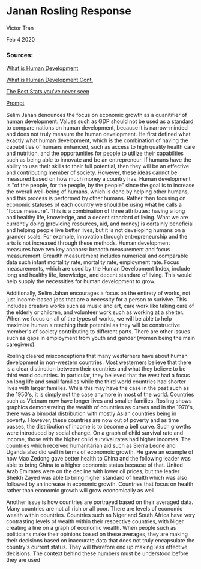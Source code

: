# Janan Rosling Response

Victor Tran

Feb 4 2020
### Sources:
  [What is Human Development](https://soundcloud.com/hdro-web/what-is-human-development)
  
  [What is Human Development Cont.](https://soundcloud.com/hdro-web/hdr2015theme)
  
  [The Best Stats you've never seen](https://www.gapminder.org/videos/ted-talks/hans-rosling-ted-2006-debunking-myths-about-the-third-world/)
  
  [Prompt](https://github.com/wicked-problems/workshop/blob/master/jahan_rosling.md)

Selim Jahan denounces the focus on economic growth as a quanitifier of human development. Values such as GDP should not be used as a standard to compare nations on human development, because it is narrow-minded and does not truly measure the human development. He first defined what exactly what human development, which is the combination of having the capabilities of humans enhanced, such as access to high quality health care and nutrition, and the opportunities for people to utilize their capabilties such as being able to innovate and be an entrepreneur. If humans have the ability to use their skills to their full potential, then they will be an effective and contributing member of society. However, these ideas cannot be measured based on how much money a country has. Human development is "of the people, for the people, by the people" since the goal is to increase the overall well-being of humans, which is done by helping other humans, and this process is performed by other humans. Rather than focusing on economic statuses of each country we should be using what he calls a "focus measure". This is a combination of three attributes: having a long and healthy life, knowledge, and a decent standard of living. What we are currently doing (providing resources, aid, and money) is certainly beneficial and helping people live better lives, but it is not developing humans on a grander scale. For example, innovation through entrepreneurship and the arts is not increased through these methods. Human development measures have two key anchors: breadth measurement and focus measurement. Breadth measurement includes numerical and comparable data such infant mortality rate, mortality rate, employment rate. Focus measurements, which are used by the Human Development Index, include long and healthy life, knowledge, and decent standard of living. This would help supply the necessities for human development to grow.


Additionally, Selim Jahan encourages a focus on the entirety of works, not just income-based jobs that are a necessity for a person to surivive. This includes creative works such as music and art, care work like taking care of the elderly or children, and volunteer work such as working at a shelter. When we focus on all of the types of works, we will be able to help maximize human's reaching their potential as they will be constructive member's of society contributing to different parts. There are other issues such as gaps in employment from youth and gender (women being the main caregivers). 


Rosling cleared misconceptions that many westerners have about human development in non-western countries. Most westerners believe that there is a clear distinction between their countries and what they believe to be third world countries. In particular, they believed that the west had a focus on long life and small families while the third world countries had shorter lives with larger families. While this may have the case in the past such as the 1950's, it is simply not the case anymore in most of the world. Countries such as Vietnam now have longer lives and smaller families. Rosling shows graphics demonstrating the wealth of countries as curves and in the 1970's, there was a bimodal distribution with mostly Asian countries being in poverty. However, these countries are now out of poverty and as time passes, the distribution of income is to become a bell curve. Such growths were introduced by social change. On a graph of child survival rate and income, those with the higher child survival rates had higher incomes. The countries which received humanitarian aid such as Sierra Leone and Uganda also did well in terms of economoic growth. He gave an example of how Mao Zedong gave better health to China and the following leader was able to bring China to a higher economic status because of that. United Arab Emirates were on the decline with lower oil prices, but the leader Sheikh Zayed was able to bring higher standard of health which was also followed by an increase in economic growth. Countries that focus on health rather than economic growth will grow economically as well.

Another issue is how countries are portrayed based on their averaged data. Many countries are not all rich or all poor. There are levels of economic wealth within countries. Countries such as Niger and South Africa have very contrasting levels of wealth within their respective countries, with Niger creating a line on a graph of economic wealth. When people such as politicians make their opinions based on these averages, they are making their decisions based on inaccurate data that does not truly encapsulate the country's current status. They will therefore end up making less effective decisions. The context behind these numbers must be understood before they are used
